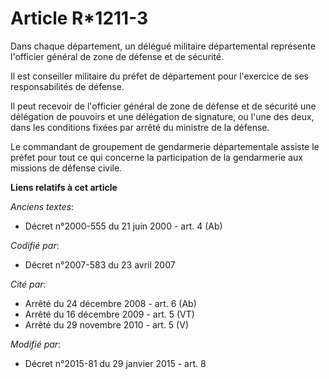 # Article R*1211-3

Dans chaque département, un délégué militaire départemental représente l'officier général de zone de défense et de sécurité.

Il est conseiller militaire du préfet de département pour l'exercice de ses responsabilités de défense.

Il peut recevoir de l'officier général de zone de défense et de sécurité une délégation de pouvoirs et une délégation de
signature, ou l'une des deux, dans les conditions fixées par arrêté du ministre de la défense.

Le commandant de groupement de gendarmerie départementale assiste le préfet pour tout ce qui concerne la participation de la
gendarmerie aux missions de défense civile.

**Liens relatifs à cet article**

_Anciens textes_:

  - Décret n°2000-555 du 21 juin 2000 - art. 4 (Ab)

_Codifié par_:

  - Décret n°2007-583 du 23 avril 2007

_Cité par_:

  - Arrêté du 24 décembre 2008 - art. 6 (Ab)
  - Arrêté du 16 décembre 2009 - art. 5 (VT)
  - Arrêté du 29 novembre 2010 - art. 5 (V)

_Modifié par_:

  - Décret n°2015-81 du 29 janvier 2015 - art. 8
